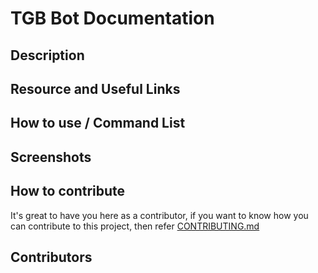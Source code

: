 # TGB Bot Documentation

## Description


## Resource and Useful Links


## How to use / Command List


## Screenshots


## How to contribute

It's great to have you here as a contributor, if you want to know how you can contribute to this project, then refer [CONTRIBUTING.md](CONTRIBUTING.md)


## Contributors